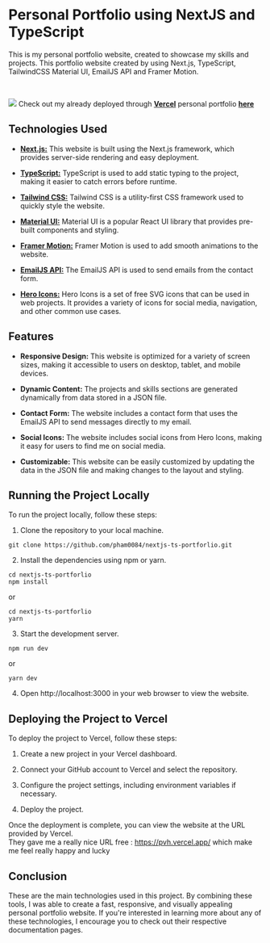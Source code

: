# Personal Portfolio using NextJS and TypeScript


This is my personal portfolio website, created to showcase my skills and projects. This portfolio website created by using Next.js, TypeScript, TailwindCSS Material UI, EmailJS API and Framer Motion.

<br>

![](https://github.com/pham0084/nextjs-ts-portforlio/blob/main/thumbnail.jpeg?raw=true)
Check out my already deployed through [**Vercel**](https://vercel.com/) personal portfolio [**here**](https://pvh.vercel.app/)


## Technologies Used

- [**Next.js:**](https://nextjs.org/) This website is built using the Next.js framework, which provides server-side rendering and easy deployment.

- [**TypeScript:**](https://www.typescriptlang.org/) TypeScript is used to add static typing to the project, making it easier to catch errors before runtime.

- [**Tailwind CSS:**](https://tailwindcss.com/) Tailwind CSS is a utility-first CSS framework used to quickly style the website.

- [**Material UI:**](https://mui.com/) Material UI is a popular React UI library that provides pre-built components and styling.

- [**Framer Motion:**](https://www.npmjs.com/package/framer-motion) Framer Motion is used to add smooth animations to the website.

- [**EmailJS API:**](https://www.emailjs.com/) The EmailJS API is used to send emails from the contact form.

- [**Hero Icons:**](https://heroicons.com/) Hero Icons is a set of free SVG icons that can be used in web projects. It provides a variety of icons for social media, navigation, and other common use cases.

## Features

- **Responsive Design:** This website is optimized for a variety of screen sizes, making it accessible to users on desktop, tablet, and mobile devices.

- **Dynamic Content:** The projects and skills sections are generated dynamically from data stored in a JSON file.

- **Contact Form:** The website includes a contact form that uses the EmailJS API to send messages directly to my email.

- **Social Icons:** The website includes social icons from Hero Icons, making it easy for users to find me on social media.

- **Customizable:** This website can be easily customized by updating the data in the JSON file and making changes to the layout and styling.

## Running the Project Locally

To run the project locally, follow these steps:

1. Clone the repository to your local machine.

```
git clone https://github.com/pham0084/nextjs-ts-portforlio.git
```

2. Install the dependencies using npm or yarn.

```
cd nextjs-ts-portforlio
npm install
```
 or

```
cd nextjs-ts-portforlio
yarn
```

3. Start the development server.

```
npm run dev
```
or

```
yarn dev
```

4. Open http://localhost:3000 in your web browser to view the website.

## Deploying the Project to Vercel

To deploy the project to Vercel, follow these steps:

1. Create a new project in your Vercel dashboard.

2. Connect your GitHub account to Vercel and select the repository.

3. Configure the project settings, including environment variables if necessary.

4. Deploy the project.

Once the deployment is complete, you can view the website at the URL provided by Vercel. 
<br>They gave me a really nice URL free : https://pvh.vercel.app/ which make me feel really happy and lucky </br>

## Conclusion

These are the main technologies used in this project. By combining these tools, I was able to create a fast, responsive, and visually appealing personal portfolio website. If you're interested in learning more about any of these technologies, I encourage you to check out their respective documentation pages.


